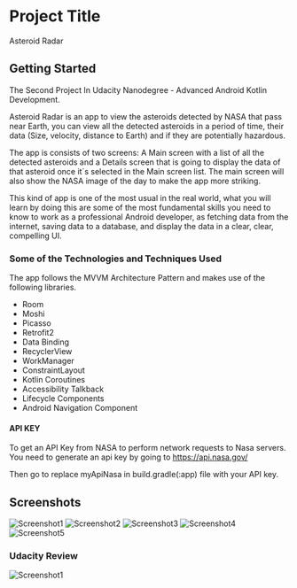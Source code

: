 # Project Title

Asteroid Radar

## Getting Started

The Second Project In Udacity Nanodegree - Advanced Android Kotlin Development.

Asteroid Radar is an app to view the asteroids detected by NASA that pass near Earth, you can view all the detected asteroids in a period of time, their data (Size, velocity, distance to Earth) and if they are potentially hazardous.

The app is consists of two screens: A Main screen with a list of all the detected asteroids and a Details screen that is going to display the data of that asteroid once it´s selected in the Main screen list. The main screen will also show the NASA image of the day to make the app more striking.

This kind of app is one of the most usual in the real world, what you will learn by doing this are some of the most fundamental skills you need to know to work as a professional Android developer, as fetching data from the internet, saving data to a database, and display the data in a clear, clear, compelling UI.

### Some of the Technologies and Techniques Used
The app follows the MVVM Architecture Pattern and makes use of the following libraries.

- Room
- Moshi
- Picasso
- Retrofit2
- Data Binding
- RecyclerView
- WorkManager
- ConstraintLayout
- Kotlin Coroutines
- Accessibility Talkback
- Lifecycle Components
- Android Navigation Component

#### API KEY
To get an API Key from NASA to perform network requests to Nasa servers. You need to generate an api key by going to https://api.nasa.gov/

Then go to replace myApiNasa in build.gradle(:app) file with your API key.

## Screenshots

 ![Screenshot1](screenshots/asteroid-radar-screenshot-1.jpg)
 ![Screenshot2](screenshots/asteroid-radar-screenshot-2.jpg)
 ![Screenshot3](screenshots/asteroid-radar-screenshot-3.jpg)
 ![Screenshot4](screenshots/asteroid-radar-screenshot-4.jpg)
 ![Screenshot5](screenshots/asteroid-radar-screenshot-5.jpg)

### Udacity Review
 ![Screenshot1](screenshots/asteroid-radar-udacity-review.png)
